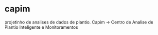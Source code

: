 # capim
projetinho de analises de dados de plantio. Capim -> Centro de Analise de Plantio Inteligente e Monitoramentos
